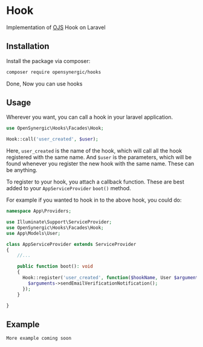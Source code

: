 # Hook

Implementation of [OJS](http://github.com/pkp/pkp-lib) Hook on Laravel

## Installation

Install the package via composer:

```bash
composer require opensynergic/hooks
```

Done, Now you can use hooks

## Usage

Wherever you want, you can call a hook in your laravel application.

```php
use OpenSynergic\Hooks\Facades\Hook;

Hook::call('user_created', $user);
```

Here, `user_created` is the name of the hook, which will call all the hook registered with the same name. And `$user` is the parameters, which will be found whenever you register the new hook with the same name. These can be anything.

To register to your hook, you attach a callback function. These are best added to your `AppServiceProvider` `boot()` method.

For example if you wanted to hook in to the above hook, you could do:

```php
namespace App\Providers;

use Illuminate\Support\ServiceProvider;
use OpenSynergic\Hooks\Facades\Hook;
use App\Models\User;

class AppServiceProvider extends ServiceProvider
{
    //...

    public function boot(): void
    {
      Hook::register('user_created', function($hookName, User $arguments){
        $arguments->sendEmailVerificationNotification();
      });
    }

}

```

## Example

`More example coming soon`
